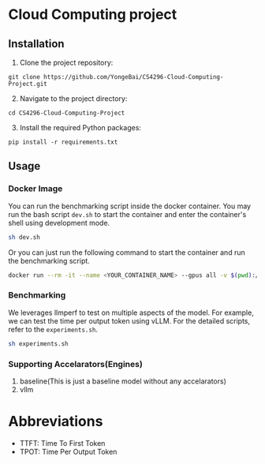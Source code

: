 # Cloud Computing project
## Installation

1. Clone the project repository:

```git clone https://github.com/YongeBai/CS4296-Cloud-Computing-Project.git```

2. Navigate to the project directory:

```cd CS4296-Cloud-Computing-Project```

3. Install the required Python packages:

```pip install -r requirements.txt```

## Usage

### Docker Image

You can run the benchmarking script inside the docker container. You may run the bash script `dev.sh` to start the container and enter the container's shell using development mode.

```bash
sh dev.sh
```

Or you can just run the following command to start the container and run the benchmarking script.

```bash
docker run --rm -it --name <YOUR_CONTAINER_NAME> --gpus all -v $(pwd):/usr/app <YOUR_IMAGE_NAME> bash
```
### Benchmarking

We leverages llmperf to test on multiple aspects of the model. For example, we can test the time per output token using vLLM. For the detailed scripts, refer to the `experiments.sh`.

```bash
sh experiments.sh
```

### Supporting Accelarators(Engines)
1. baseline(This is just a baseline model without any accelarators)
2. vllm

# Abbreviations

- TTFT: Time To First Token
- TPOT: Time Per Output Token